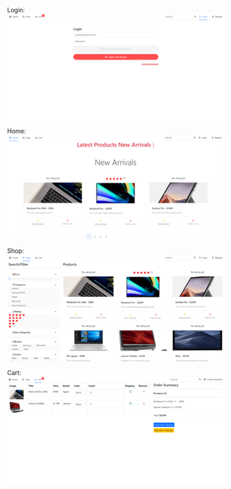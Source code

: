 Login:
![Login](images/Login.png)

Home:
![Home](images/Home.png)

Shop:
![Shop](images/Shop.png)

Cart:
![Cart](images/Cart.png)
